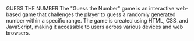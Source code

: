 GUESS THE NUMBER 
The "Guess the Number" game is an interactive web-based game that challenges the player to guess a randomly generated number within a specific range. The game is created using HTML, CSS, and JavaScript, making it accessible to users across various devices and web browsers.
